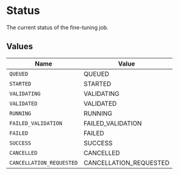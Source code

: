 # Status

The current status of the fine-tuning job.


## Values

| Name                     | Value                    |
| ------------------------ | ------------------------ |
| `QUEUED`                 | QUEUED                   |
| `STARTED`                | STARTED                  |
| `VALIDATING`             | VALIDATING               |
| `VALIDATED`              | VALIDATED                |
| `RUNNING`                | RUNNING                  |
| `FAILED_VALIDATION`      | FAILED_VALIDATION        |
| `FAILED`                 | FAILED                   |
| `SUCCESS`                | SUCCESS                  |
| `CANCELLED`              | CANCELLED                |
| `CANCELLATION_REQUESTED` | CANCELLATION_REQUESTED   |